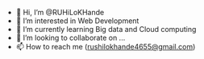 - 👋 Hi, I’m @RUHiLoKHande
- 👀 I’m interested in Web Development
- 🌱 I’m currently learning Big data and Cloud computing
- 💞️ I’m looking to collaborate on ...
- 📫 How to reach me (rushilokhande4655@gmail.com)

<!---
RUHiLoKHande/RUHiLoKHande is a ✨ special ✨ repository because its `README.md` (this file) appears on your GitHub profile.
You can click the Preview link to take a look at your changes.
--->
